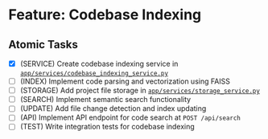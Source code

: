 # Feature: Codebase Indexing

## Atomic Tasks
- [x] (SERVICE) Create codebase indexing service in [`app/services/codebase_indexing_service.py`](ai_dev_bot_platform/app/services/codebase_indexing_service.py)
- [ ] (INDEX) Implement code parsing and vectorization using FAISS
- [ ] (STORAGE) Add project file storage in [`app/services/storage_service.py`](ai_dev_bot_platform/app/services/storage_service.py)
- [ ] (SEARCH) Implement semantic search functionality
- [ ] (UPDATE) Add file change detection and index updating
- [ ] (API) Implement API endpoint for code search at `POST /api/search`
- [ ] (TEST) Write integration tests for codebase indexing